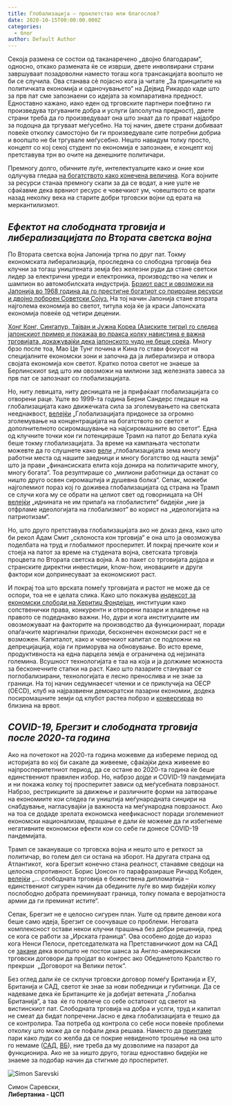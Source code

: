 ```yaml
---
title: Глобализација – проклетство или благослов?
date: 2020-10-15T00:00:00.000Z
categories:
  - блог
author: Default Author
---
```


Секоја размена се состои од таканаречено „двојно благодарам“, односно, откако размената ќе се изврши, двете инволвирани страни завршуваат позадоволни наместо тогаш кога трансакцијата воопшто не би се случила. Ова станава сè појасно кога ја читате „За принципите на политичката економија и оданочувањето“ на Дејвид Рикардо каде што за прв пат сме запознаени со идејата за компаративна предност. Едноставно кажано, иако еден од трговските партнери поефтино ги произведува тргуваните добра и услуги (апсолутна предност), двете страни треба да го произведуваат она што знаат да го прават најдобро за подоцна да тргуваат меѓусебно. На тој начин, двете страни добиваат повеќе отколку самостојно би ги произведувале сите потребни добриа и воопшто не би тргувале меѓусебно. Нешто навидум толку просто, концепт со кој секој студент по економија е запознаен, е концепт кој претставува трн во очите на денешните политичари. 

Премногу долго, обичните луѓе, интелектуалците како и оние кои одлучува гледаа [на богатството како конечена величина](https://www.aei.org/carpe-diem/the-fixed-pie-fallacy/). Кога војните за ресурси станаа премногу скапи за да се водат, а ние уште не сфаќавме дека врвниот ресурс е човечкиот ум, човештвото се врати назад неколку века на старите добри трговски војни од ерата на  меркантилизмот.

## **_Ефектот на слободната трговија и либерализацијата по Втората светска војна_**

По Втората светска војна Јапонија тргна по друг пат. Токму економската либерализација, проследена со слободна трговија беа клучни за тогаш уништената земја без железни руди да стане светски лидер за електрични уреди и електроника, производство на челик и шампион во автомобилската индустрија. [Брзиот раст и овозможи на Јапонија во 1968 година да го престигне богатиот со природни ресурси и двојно поброен Советски Сојуз.](http://en.classora.com/reports/t24369/general/ranking-of-the-worlds-richest-countries-by-gdp?edition=1967&fields=) На тој начин Јапонија стане втората најголема економија во светот, титула која ќе ја краси Јапонската економија повеќе од четири децении. 

[Хонг Конг, Сингапур, Тајван и Јужна Кореа (Азиските тигри) го следеа јапонскиот пример и покажаа во пракса колку навистина е важна трговијата, докажувајќи дека јапонското чудо не беше среќа](https://www.youtube.com/watch?v=xqh0zXSd4vc). Многу брзо после тоа, Мао Це Тунг почина и Кина го стави фокусот на специјалните економски зони и започна да ја либерализира и отвора својата економија кон светот. Кратко потоа светот не знаеше за Берлинскиот ѕид што им овозможи на милиони зад железната завеса за прв пат се запознаат со глобализацијата. 

Но, ниту левицата, ниту десницата не ја прифаќаат глобализацијата со отворени раце. Уште во 1999-та година Берни Сандерс гледаше на  глобализацијата како движечката сила за зголемувањето на светската нееднаквост, [велејќи](https://www.youtube.com/watch?v=iAL4f0jBIQ0&ab_channel=Catholics4Bernie) „Глобализацијата придонесе за огромно зголемување на концентрацијата на богатството во светот и дополнителното осиромашување на најсиромашните во светот“. Една од клучните точки кои ги потенцираше Трамп на патот до Белата куќа беше токму глобализацијата. За време на кампањата честопати можевте да го слушнете како [вели](https://www.usatoday.com/story/news/politics/elections/2016/06/28/donald-trump-globalization-trade-pennsylvania-ohio/86431376/) „глобализацијата зема многу работни места од нашите заедници и многу богатство од нашта земја“ што ја прави „финансиската елита која донира на политичарите многу, многу богата“. Тоа резултираше со „милиони работници да останат со ништо друго освен сиромаштија и душевна болка“. Сепак, можеби најголемиот пораз кој го доживеа глобализацијата од страна на Трамп се случи кога му се обрати на целиот свет од говорницата на ОН [велејќи](https://www.whitehouse.gov/articles/president-trump-we-have-rejected-globalism-and-embraced-patriotism/) „иднината не им припаѓа на глобалистите“ бидејќи „ние ја отфрламе идеологијата на глобализмот“ во корист на „идеологијата на патриотизам“.

Но, што друго претставува глобализацијата ако не доказ дека, како што би рекол Адам Смит „склоноста кон трговија“ е она што ја овозможува поделбата на труд и глобалмиот просперитет. И покрај пречките кои и стоеја на патот за време на студената војна, светската трговија процвета по Втората светска војна. А во пакет со трговијата дојдоа и странските директни инвестиции, know-how, иновациите и други фактори кои допринесуваат за економскиот раст. 

И покрај тоа што врската помеѓу трговијата и растот не може да се оспори, тоа не е целата слика. Како што покажува [индексот за економски слободи на Херитиџ Фондејшн](https://www.heritage.org/index/about), институции како сопственички права, конкурентн и отворени пазари и владеење на правото се подеднакво важни. Но, дури и кога институциите им овозможуваат на факторите на производство да функционираат, поради опаѓачките маргинални приходи, бесконечен економски раст не е возможен. Капиталот, како и човечкиот капитал се подложни на депрецијација, која ги приморува на обновување. Во исто време, продуктивноста на една парцела земја е ограничена од нејзината големина. Всушност технологијата е таа на која и ја должиме можноста за бесконечните стапки на раст. Како што пазарите стануваат се поглобализирани, технологијата е лесно пренослива и не знае за граници. На тој начин седумнаесет членки и се приклучија на ОЕСР (OECD), клуб на најразвиени демократски пазарни економии, додека посиромашните земји од клубот растеа побрзо и [конвергираа](https://www.youtube.com/watch?v=SVWX4Xjl4Os&ab_channel=MarginalRevolutionUniversity) во близина на врвот.

## **_COVID-19, Брегзит и слободната трговија после 2020-та година_**

Ако на почетокот на 2020-та година можевме да избереме период од историјата во кој би сакале да живееме, сфаќајќи дека живееме во најпросперитетниот период, да се остане во 2020-та година ќе беше единствениот правилен избор. Но, набрзо дојде и COVID-19 пандемијата и ни покажа колку тој просперитет зависи од меѓусебната поврзаност. Набрзо, рестрикциите за движење и различните форми на затворање  на економиите кои следеа ги уништија меѓународната синџири на снабдување, нагласувајќи ја важноста на меѓународна поврзаност. Ако на тоа се додаде зрелата економска неефикасност поради зголемениот економски национализам, прашање е дали ќе можеме да ги избегнеме негативните економски ефекти кои со себе ги донесе COVID-19 пандемијата. 

Трамп се закануваше со трговска војна и нешто што е реткост за политичар, во голем дел си остана на зборот. На другата страна од Атлантикот,  кога Брегзит конечно стана реалност, станавме сведоци на целосна спротивност. Борис Џонсон го парафразираше Ричард Кобден, [велејќи](https://www.spectator.co.uk/article/boris-johnson-britain-must-become-the-superman-of-global-free-trade) „... слободната трговија е божествена дипломатија – единствениот сигурен начин да обедините луѓе во мир бидејќи колку послободно добрата преминуваат граница, толку помала е веројатноста армии да ги преминат истите“. 

Сепак, Брегзит не е целосно сигурен план. Уште од првите денови кога беше само идеја, Брегзит се соочуваше со проблеми. Неговата комплексност остави некои клучни прашања без добри решенија, пред се кога се работи за „Ирската граница“. Ова особено дојде до израз кога Ненси Пелоси, претседателката на Претставничкиот дом на САД се [закани](https://www.theguardian.com/politics/2019/aug/14/no-chance-of-us-uk-deal-if-northern-ireland-peace-at-risk-pelosi) дека воопшто не постои шанса за Англо-aмерикански трговски договори да пројдат во конгрес ако Обединетото Кралство го прекрши  „Договорот на Велики петок“.

Без оглед дали ќе се склучи трговски договор помеѓу Британија и ЕУ, Британија и САД, светот ќе знае за нови победници и губитници. Да се надеваме дека ќе Британците ќе ја добијат ветената „Глобална Британија“, а таа  ќе го повлече со себе остатокот од светот на вистинскиот пат. Слободната трговија на добра и услги, труд и капитал не смеат да бидат попречени.Јасно е дека глобализацијата е тешко да се контролира. Таа потреба од контрола со себе носи повеќе проблеми отколку што може да се пофали дека решава. Наместо да [принтаме](https://cointelegraph.com/news/us-printed-more-money-in-one-month-than-in-two-centuries) пари како луди со желба да се покрие невиденото трошење на она што го немаме ([САД](https://www.bbc.com/news/business-54126226), [ВБ](https://www.bbc.com/news/business-53482895)), ние треба да му дозволиме на пазарот да функционира. Ако не за ништо друго, тогаш едноставно бидејќи не знаеме за подобар начин да стигнме до просперитет.  

![Simon Sarevski](http://libertaniabackup.local/wp-content/uploads/2020/02/Sime-pic-150x150.jpg)

Симон Саревски,   
**Либертаниа - ЦСП**
